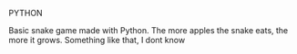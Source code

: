 PYTHON

Basic snake game made with Python. The more apples the snake eats, the more it grows. Something like that, I dont know
